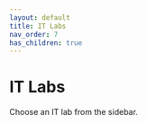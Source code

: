 ```yaml
---
layout: default
title: IT Labs
nav_order: 7
has_children: true
---
```


# IT Labs
Choose an IT lab from the sidebar.
